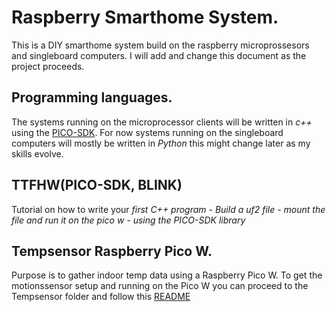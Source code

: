 # Raspberry Smarthome System.
This is a DIY smarthome system build on the raspberry microprossesors and singleboard computers.
I will add and change this document as the project proceeds.

## Programming languages.
The systems running on the microprocessor clients will be written in *c++* using the [PICO-SDK](https://github.com/raspberrypi/pico-sdk).
For now systems running on the singleboard computers will mostly be written in *Python* this might change later as my skills evolve.

## TTFHW(PICO-SDK, BLINK)
Tutorial on how to write your *first C++ program - Build a uf2 file - mount the file and run it on the pico w - using the PICO-SDK library*


## Tempsensor Raspberry Pico W.
Purpose is to gather indoor temp data using a Raspberry Pico W.
To get the motionssensor setup and running on the Pico W you can proceed to the Tempsensor folder and follow this [README](https://github.com/lufsen98/Smarthome/blob/main/tempsensor/README.md) 

